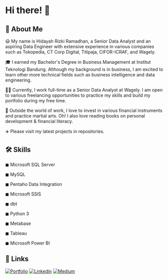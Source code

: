 # Hi there! 👋

## 🚀 About Me

😃 My name is Hidayah Rizki Ramadhan, a Senior Data Analyst and an aspiring Data Engineer with extensive experience in various companies such as Tokopedia, CT Corp Digital, Titipaja, CIFOR-ICRAF, and Wagely.

🎓 I earned my Bachelor's Degree in Business Management at Institut Teknologi Bandung. Although my background is in business, I am excited to learn other more technical fields such as business intelligence and data engineering.

👨‍💻 Currently, I work full-time as a Senior Data Analyst at Wagely. I am open to various freelancing opportunities to practice my skills and build my portfolio during my free time.

🎸 Outside the world of work, I love to invest in various financial instruments and practice martial arts. Oh! I also love reading books on personal development & financial literacy.

✈️ Please visit my latest projects in repositories.

## 🛠️ Skills

◼ Microsoft SQL Server                         

◼ MySQL

◼ Pentaho Data Integration

◼ Microsoft SSIS

◼ dbt

◼ Python 3

◼ Metabase

◼ Tableau

◼ Microsoft Power BI

## 🔗 Links

[![Portfolio](https://img.shields.io/badge/Portfolio-34E27A?style=for-the-badge&logo=Portfolio&logoColor=white)](https://hidayahrr.wixsite.com/portfolio)
[![Linkedin](https://img.shields.io/badge/Linkedin-0A66C2?style=for-the-badge&logo=Linkedin&logoColor=White)](https://www.linkedin.com/in/hidayahrr)
[![Medium](https://img.shields.io/badge/Medium-000000?style=for-the-badge&logo=Medium&logoColor=White)](https://hidayahrr.medium.com/)
